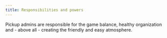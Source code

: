 ```yaml
---
title: Responsibilities and powers
---
```


Pickup admins are responsible for the game balance, healthy organization and - above all - creating the friendly and easy atmosphere.
